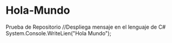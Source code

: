 # Hola-Mundo
Prueba de Repositorio
//Despliega mensaje en el lenguaje de C#
System.Console.WriteLien("Hola Mundo");
